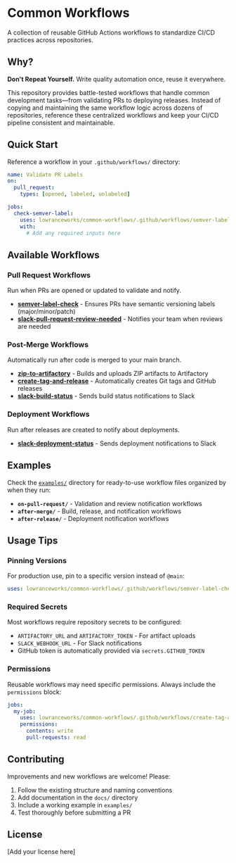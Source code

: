 # Common Workflows

A collection of reusable GitHub Actions workflows to standardize CI/CD practices across repositories.

## Why?

**Don't Repeat Yourself.** Write quality automation once, reuse it everywhere.

This repository provides battle-tested workflows that handle common development tasks—from validating PRs to deploying releases. Instead of copying and maintaining the same workflow logic across dozens of repositories, reference these centralized workflows and keep your CI/CD pipeline consistent and maintainable.

## Quick Start

Reference a workflow in your `.github/workflows/` directory:

```yaml
name: Validate PR Labels
on:
  pull_request:
    types: [opened, labeled, unlabeled]

jobs:
  check-semver-label:
    uses: lowranceworks/common-workflows/.github/workflows/semver-label-check.yaml@main
    with:
      # Add any required inputs here
```

## Available Workflows

### Pull Request Workflows
Run when PRs are opened or updated to validate and notify.

- **[semver-label-check](docs/validations/semver-label-check.md)** - Ensures PRs have semantic versioning labels (major/minor/patch)
- **[slack-pull-request-review-needed](docs/notifications/slack-pull-request-review-needed.md)** - Notifies your team when reviews are needed

### Post-Merge Workflows
Automatically run after code is merged to your main branch.

- **[zip-to-artifactory](docs/artifacts/zip-to-artifactory.md)** - Builds and uploads ZIP artifacts to Artifactory
- **[create-tag-and-release](docs/releases/create-tag-and-release.md)** - Automatically creates Git tags and GitHub releases
- **[slack-build-status](docs/notifications/slack-build-status.md)** - Sends build status notifications to Slack

### Deployment Workflows
Run after releases are created to notify about deployments.

- **[slack-deployment-status](docs/notifications/slack-deployment-status.md)** - Sends deployment notifications to Slack

## Examples

Check the [`examples/`](examples/) directory for ready-to-use workflow files organized by when they run:

- **`on-pull-request/`** - Validation and review notification workflows
- **`after-merge/`** - Build, release, and notification workflows
- **`after-release/`** - Deployment notification workflows

## Usage Tips

### Pinning Versions

For production use, pin to a specific version instead of `@main`:

```yaml
uses: lowranceworks/common-workflows/.github/workflows/semver-label-check.yaml@v1.2.3
```

### Required Secrets

Most workflows require repository secrets to be configured:

- `ARTIFACTORY_URL` and `ARTIFACTORY_TOKEN` - For artifact uploads
- `SLACK_WEBHOOK_URL` - For Slack notifications
- GitHub token is automatically provided via `secrets.GITHUB_TOKEN`

### Permissions

Reusable workflows may need specific permissions. Always include the `permissions` block:

```yaml
jobs:
  my-job:
    uses: lowranceworks/common-workflows/.github/workflows/create-tag-and-release.yaml@main
    permissions:
      contents: write
      pull-requests: read
```

## Contributing

Improvements and new workflows are welcome! Please:

1. Follow the existing structure and naming conventions
2. Add documentation in the `docs/` directory
3. Include a working example in `examples/`
4. Test thoroughly before submitting a PR

## License

[Add your license here]
